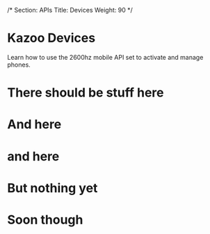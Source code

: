 /*
Section: APIs
Title: Devices
Weight: 90
*/

# Kazoo Devices
Learn how to use the 2600hz mobile API set to activate and manage phones.

# There should be stuff here

# And here

# and here

# But nothing yet

# Soon though

